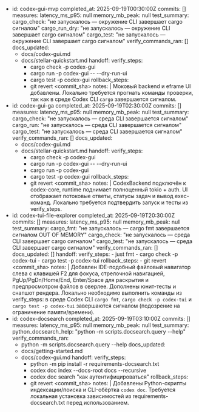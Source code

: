 - id: codex-gui-mvp
  completed_at: 2025-09-19T00:30:00Z
  commits: []
  measures:
    latency_ms_p95: null
    memory_mb_peak: null
  test_summary:
    cargo_check: "не запускалось — окружение CLI завершает cargo сигналом"
    cargo_run_dry: "не запускалось — окружение CLI завершает cargo сигналом"
    cargo_test: "не запускалось — окружение CLI завершает cargo сигналом"
  verify_commands_ran: []
  docs_updated:
    - docs/codex-gui.md
    - docs/stellar-quickstart.md
  handoff:
    verify_steps:
      - cargo check -p codex-gui
      - cargo run -p codex-gui -- --dry-run-ui
      - cargo test -p codex-gui
    rollback_steps:
      - git revert <commit_sha>
  notes: |
    Моковый backend и eframe UI добавлены. Локально требуется прогнать команды проверки,
    так как в среде Codex CLI `cargo` завершается сигналом.
- id: codex-gui-ga
  completed_at: 2025-09-19T02:30:00Z
  commits: []
  measures:
    latency_ms_p95: null
    memory_mb_peak: null
  test_summary:
    cargo_check: "не запускалось — среда CLI завершается сигналом"
    cargo_run: "не запускалось — среда CLI завершается сигналом"
    cargo_test: "не запускалось — среда CLI завершается сигналом"
  verify_commands_ran: []
  docs_updated:
    - docs/codex-gui.md
    - docs/stellar-quickstart.md
  handoff:
    verify_steps:
      - cargo check -p codex-gui
      - cargo run -p codex-gui -- --dry-run-ui
      - cargo run -p codex-gui
      - cargo test -p codex-gui
    rollback_steps:
      - git revert <commit_sha>
  notes: |
    CodexBackend подключён к codex-core, runtime поднимает полноценный tokio + auth.
    UI отображает потоковые ответы, статусы задач и вывод exec-команд. Локально
    требуется подтвердить запуск и тесты из verify_steps.
- id: codex-tui-file-explorer
  completed_at: 2025-09-19T20:30:00Z
  commits: []
  measures:
    latency_ms_p95: null
    memory_mb_peak: null
  test_summary:
    cargo_fmt: "не запускалось — cargo fmt завершается сигналом OUT OF MEMORY"
    cargo_check: "не запускалось — среда CLI завершает cargo сигналом"
    cargo_test: "не запускалось — среда CLI завершает cargo сигналом"
  verify_commands_ran: []
  docs_updated: []
  handoff:
    verify_steps:
      - just fmt
      - cargo check -p codex-tui
      - cargo test -p codex-tui
    rollback_steps:
      - git revert <commit_sha>
  notes: |
    Добавлен IDE-подобный файловый навигатор слева с клавишей F2 для фокуса,
    стрелочной навигацией, PgUp/PgDn/Home/End, Enter/Space для раскрытия и
    предпросмотром файлов в оверлее. Дополнены юнит-тесты и снапшот рендера.
    Локально необходимо выполнить команды из verify_steps: в среде Codex CLI
    `cargo fmt`, `cargo check -p codex-tui` и `cargo test -p codex-tui` завершаются
    сигналом (подозрение на ограничение памяти/времени).
- id: codex-docsearch
  completed_at: 2025-09-19T03:10:00Z
  commits: []
  measures:
    latency_ms_p95: null
    memory_mb_peak: null
  test_summary:
    python_docsearch_help: "python -m scripts.docsearch.query --help"
  verify_commands_ran:
    - python -m scripts.docsearch.query --help
  docs_updated:
    - docs/getting-started.md
    - docs/codex-gui.md
  handoff:
    verify_steps:
      - python -m pip install -r requirements-docsearch.txt
      - codex doc index --docs-root docs --recursive
      - codex doc search "как аутентифицироваться"
    rollback_steps:
      - git revert <commit_sha>
  notes: |
    Добавлены Python-скрипты индексации/поиска и CLI-обёртка `codex doc`. Требуется локальная установка
    зависимостей из requirements-docsearch.txt перед использованием.
